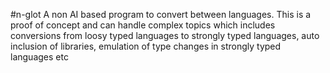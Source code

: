 #n-glot
A non AI based program to convert between languages. This is a proof of concept and can handle complex topics which includes conversions from loosy typed languages to strongly typed languages, auto inclusion of libraries, emulation of type changes in strongly typed languages etc

